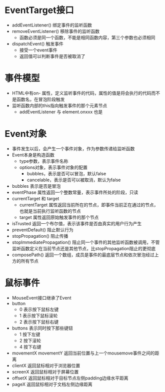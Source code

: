 # EventTarget接口
- addEventListener() 绑定事件的监听函数
- removeEventListener() 移除事件的监听函数
  - 函数必须是同一个函数，不能是相同函数内容，第三个参数也必须相同
- dispatchEvent() 触发事件
  - 接受一个event事件
  - 返回值可以判断事件是否被取消了

# 事件模型
- HTML中有on- 属性，定义监听事件的代码，属性的值是将会执行的代码而不是函数名，在冒泡阶段触发
- 监听函数内部的this指向触发事件的那个元素节点
  - addEventListener 与 element.onxxx 也是

# Event对象
- 事件发生以后，会产生一个事件对象，作为参数传递给监听函数
- Event本身是构造函数
  - type参数，表示事件名称
  - options对象，表示事件对象的配置
    - bubbles，表示是否可以冒泡，默认false
    - cancelable，表示是否可以被取消，默认为false
- bubbles 表示是否是冒泡
- eventPhase 属性返回一个整数常量，表示事件所处的阶段，只读
- currentTarget 和 target
  - currentTarget 属性返回当前所在的节点，即事件当前正在通过的节点，也就是当前执行监听函数的节点
  - target 属性返回原始触发事件的那个节点
- isTrusted 返回一个布尔值，表示该事件是否由真实的用户行为产生
- preventDefault() 阻止默认行为
- stopPropagation() 阻止传播
- stopImmediatePropagation() 阻止同一个事件的其他监听函数被调用，不管监听函数定义在当前节点还是其他节点，比stopPropagation阻止的更彻底
- composePath() 返回一个数组，成员是事件的最底层节点和依次冒泡经过上方的所有节点
  
# 鼠标事件
- MouseEvent接口继承了Event
- button
  - 0 表示按下鼠标左键
  - 1 表示按下鼠标滚轮
  - 2 表示按下鼠标右键
- buttons 表示同时按下那些键钮
  - 1 按下左键
  - 2 按下滚轮
  - 4 按下右键
- movementX movementY 返回当前位置与上一个mousemove事件之间的距离
- clientX 返回鼠标相对于浏览器位置
- screenX 返回鼠标相对于屏幕位置
- offsetX 返回鼠标相对于目标节点左侧padding边缘水平距离
- pageX 返回鼠标相对于文档左侧边缘距离